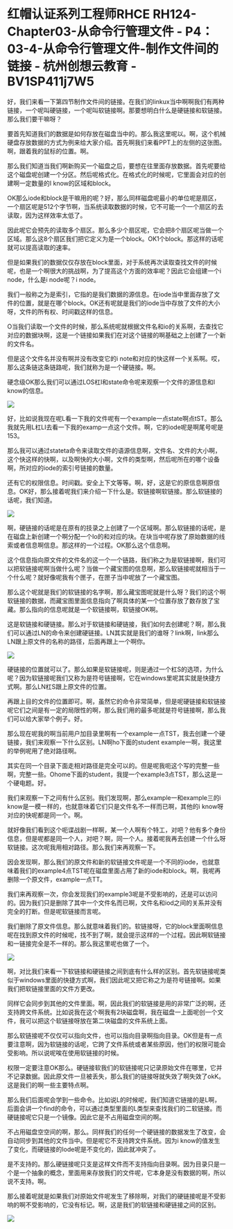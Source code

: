 # 红帽认证系列工程师RHCE RH124-Chapter03-从命令行管理文件 - P4：03-4-从命令行管理文件-制作文件间的链接 - 杭州创想云教育 - BV1SP411j7W5

好，我们来看一下第四节制作文件间的链接。在我们的linkux当中啊啊我们有两种链接，一个呢叫硬链接，一个呢叫软链接啊。那要想明白什么是硬链接和软链接。那么我们要干嘛呀？

要首先知道我们的数据是如何存放在磁盘当中的。那么我这里呢以。啊，这个机械硬盘存放数据的方式为例来给大家介绍。首先啊我们来看PPT上的左侧的这张图。啊，跟着我的鼠标的位置。啊。

那么我们知道当我们啊新购买一个磁盘之后，要想在往里面存放数据。首先呢要给这个磁盘呢创建一个分区。然后呢格式化。在格式化的时候呢，它里面会对应的创建啊一定数量的I know的区域和block。

OK那么iode和block是干嘛用的呢？好，那么同样磁盘呢最小的单位呢是扇区，一个扇区呢是512个字节啊，当系统读取数据的时候，它不可能一个一个扇区的去读取，因为这样效率太低了。

因此呢它会预先的读取多个扇区。那么多少个扇区呢，它会把8个扇区呢当做一个区域。那么这8个扇区我们把它定义为是一个block。OK1个block。那这样的话呢就可以提高读取的速率。

但是如果我们的数据仅仅存放在block里面，对于系统再次读取查找文件的时候呢，也是一个啊很大的挑战啊，为了提高这个方面的效率呢？因此它会组建一个i node，什么是i node呢？i node。

我们一般称之为是索引，它指的是我们数据的源信息。在iode当中里面存放了文件的位置，就是在哪个block。OK还有呢就是我们的iode当中存放了文件的大小呀，文件的所有权、时间戳这样的信息。

O当我们读取一个文件的时候，那么系统呢就根据文件名和io的关系啊，去查找它对应的数据块啊，这是一个链接如果我们在对这个链接的啊基础之上创建了一个新的文件名。

但是这个文件名并没有啊并没有改变它的i note和对应的快这样一个关系啊。哎，那么这条链这条链路呢，我们就称为是一个硬链接。啊。

硬念级OK那么我们可以通过LOS杠I和state命令呢来观察一个文件的源信息和I know的信息。

![](img/3a2b532ab896eaea787cf0d04ec44e92_1.png)

好，比如说我现在呢L看一下我的文件呢有一个example一点state啊点tST。那么我就先用L杠LI去看一下我的examp一点这个文件。啊，它的iode呢是啊尾号呢是153。

那么我可以通过stateta命令来读取文件的语源信息啊，文件名、文件的大小啊，这个快这样的快啊，以及啊快的大小啊，文件的类型啊，然后呢所在的哪个设备啊，所对应的iode的索引号链接的数量。

还有它的权限信息。时间戳。安全上下文等等。啊，好，这是它的原信息啊原信息。OK好，那么接着呢我们来介绍一下什么是。软链接啊软链接。那么软链接的话呢，我们知道。



![](img/3a2b532ab896eaea787cf0d04ec44e92_3.png)

啊，硬链接的话呢是在原有的技录之上创建了一个区域啊。那么软链接的话呢，是在磁盘上新创建一个啊分配一个Io的和对应的块。在块当中呢存放了原始数据的线索或者信息啊信息。那这样的一个过程。OK那么这个信息啊。

这个信息指向原文件的文件名的这一个一个链路，我们称之为是软链接啊，我们可以把软链接呢啊当做什么呢？当做一个藏宝图的信息啊，那么软链接呢就相当于一个什么呢？就好像呢我有个匣子，在匣子当中呢放了一个藏宝图。

那么这个呢就是我们的软链接的名字啊，那么藏宝图呢就是什么呀？我们的这个啊软链接的数据，而藏宝图里面信息指向了啊具体的某一个位置存放了数存放了宝藏。那么指向的信息呢就是一个软链接啊，软链接OK啊。

这是软链接和硬链接。那么对于软链接和硬链接，我们如何去创建呢？啊，那么我们可以通过LN的命令来创建硬链接。LN其实就是我们的谁呀？link啊，link那么LN跟上原文件的名称的路径，后面再跟上一个啊你。



![](img/3a2b532ab896eaea787cf0d04ec44e92_5.png)

硬链接的位置就可以了。那么如果是软链接呢，则是通过一个杠S的选项，为什么呢？因为软链接呢我们又称为是符号链接啊，它在windows里呢其实就是快捷方式啊。那么LN杠S跟上原文件的位置。

再跟上目的文件的位置即可。啊，虽然它的命令非常简单，但是呢硬链接和软链接呢它们之间是有一定的局限性的啊，那么我们用的最多呢就是符号链接啊，那么我们可以给大家举个例子。好。

那么现在呢我的啊当前用户加目录里啊有一个example一点TST，我去创建一个硬链接，我们来观察一下什么区别。LN啊ho下面的student example一啊，我这里的举例呢用了绝对路径啊。

其实在同一个目录下面走相对路径是完全可以的。但是呢我呃这个写的完整一些啊，完整一些。Ohome下面的student，我提一个example3点TST，那么这是一个硬电题。好。

我们来观察一下之间有什么区别。我们发现啊，那么example一和example三的i know是一模一样的，也就意味着它们只是文件名不一样而已啊，其他的i know呀对应的快呢都是同一个。啊。

就好像我们看到这个呃谍战剧一样啊，某一个人啊有个特工，对吧？他有多个身份信息，但是呢都是同一个人，对吧？啊，同一个人。接着呢我再去创建一个什么呀软链接。这次呢我用相对路径。那么我们来再观察一下。

因会发现啊，那么我们的原文件和新的软链接文件呢是一个不同的iode，也就意味着我们的example4点TST呢在磁盘里面占用了新的iode和block。啊，我呢再删除一个原文件，example一点TT。

我们来再观察一次，你会发现我们的example3呢是不受影响的，还是可以访问的。因为我们只是删除了其中一个文件名而已啊，文件名和iod之间的关系并没有完全的打断。但是呢软链接而言呢。

我们删除了原文件信息。那么就意味着我们的。软链接呀，它的block里面啊信息呢在找到原文件的时候呢，找不到了啊，就会提示这样的一个过程。因此啊软链接和一链接完全是不一样的。那么我这里呢也做了一个。



![](img/3a2b532ab896eaea787cf0d04ec44e92_7.png)

啊，对比我们来看一下软链接和硬链接之间到底有什么样的区别。首先软链接呢类似于windows里面的快捷方式啊，我们因此呢又把它称之为是符号链接啊。如果我们把软链接里面的文件方更改。

同样它会同步到其他的文件里面。啊，因此我们的软链接是用的非常广泛的啊，还支持跨文件系统。比如说我在这个啊我有2块磁盘啊，我在磁盘一上面呢创一个文件，我可以把这个软链接呀放在第二块磁盘的文件系统上面。

那么软链接呢不仅仅可以指向文件，也可以指向目录啊指向目录。OK但是有一点要注意啊，因为软链接的话呢，它跨了文件系统或者某些原因，他们的权限可能会受影响。所以说呢唉在使用软链接的时候。

权限一定要注意OK那么。硬链接软我们的软链接呢只记录原始文件在哪里，它并不记录数据。因此原文件一旦被丢失，那么我们的链接呀就失效了啊失效了okK。这是我们的啊一些主要特点啊。

那么我们后面呢会学到一些命令。比如说L的时候呢，我们知道它链接的是L啊，后面会讲一个find的命令，可以通过类型里面的L类型来查找我们的二软链接。而硬链接呢它只是一个镜像。因此它是不占用磁盘空间的啊。

不占用磁盘空空间的啊，那么。同样我们的任何一个硬链接的数据发生了改变，会自动同步到其他的文件当中。但是呢它不支持跨文件系统。因为i know的值发生了变化，而硬链接的Iode呢是不变化的，因此就冲突了。

是不支持的。那么硬链接呢只支是这样文件而不支持指向目录啊。因为目录只是一个是一个抽象的概念，里面用来存放我们的文件呢，它本身是没有数据的啊，所以说不支持。啊。

那么接着呢就是如果我们对原始文件呢发生了移除啊，对我们的硬链接呢是不受影响的啊不受影响的，它没有标记。啊，这是我们的软链接和硬链接之间的区别。



![](img/3a2b532ab896eaea787cf0d04ec44e92_9.png)